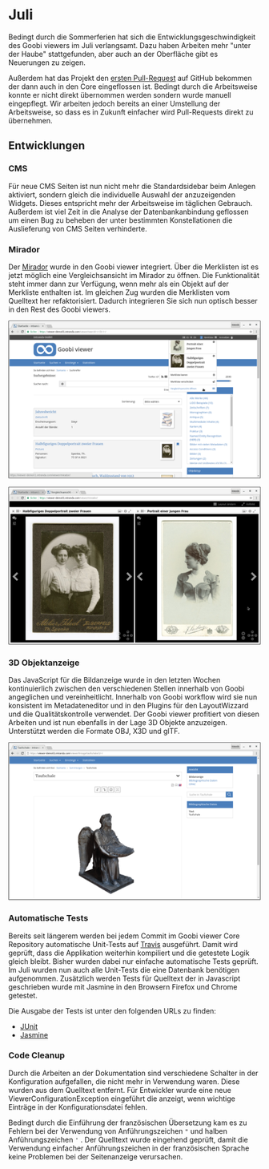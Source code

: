 # Juli

Bedingt durch die Sommerferien hat sich die Entwicklungsgeschwindigkeit des Goobi viewers im Juli verlangsamt. Dazu haben Arbeiten mehr "unter der Haube" stattgefunden, aber auch an der Oberfläche gibt es Neuerungen zu zeigen.

Außerdem hat das Projekt den [ersten Pull-Request](https://github.com/intranda/goobi-viewer-core/pull/1) auf GitHub bekommen der dann auch in den Core eingeflossen ist. Bedingt durch die Arbeitsweise konnte er nicht direkt übernommen werden sondern wurde manuell eingepflegt. Wir arbeiten jedoch bereits an einer Umstellung der Arbeitsweise, so dass es in Zukunft einfacher wird Pull-Requests direkt zu übernehmen.

## Entwicklungen <a id="entwicklungen"></a>

### CMS <a id="cms"></a>

Für neue CMS Seiten ist nun nicht mehr die Standardsidebar beim Anlegen aktiviert, sondern gleich die individuelle Auswahl der anzuzeigenden Widgets. Dieses entspricht mehr der Arbeitsweise im täglichen Gebrauch. Außerdem ist viel Zeit in die Analyse der Datenbankanbindung geflossen um einen Bug zu beheben der unter bestimmten Konstellationen die Auslieferung von CMS Seiten verhinderte.

### Mirador <a id="mirador"></a>

Der [Mirador](http://projectmirador.org/) wurde in den Goobi viewer integriert. Über die Merklisten ist es jetzt möglich eine Vergleichsansicht im Mirador zu öffnen. Die Funktionalität steht immer dann zur Verfügung, wenn mehr als ein Objekt auf der Merkliste enthalten ist. Im gleichen Zug wurden die Merklisten vom Quelltext her refaktorisiert. Dadurch integrieren Sie sich nun optisch besser in den Rest des Goobi viewers.

![Die Vergleichsansicht kann aus der Merkliste heraus ge&#xF6;ffnet werden](../.gitbook/assets/2018-07-comparison-view.png)

![Beispiel f&#xFC;r die Vergleichsansicht im Mirador](../.gitbook/assets/2018-07-comparison-view-mirador.png)

### 3D Objektanzeige <a id="3d-objektanzeige"></a>

Das JavaScript für die Bildanzeige wurde in den letzten Wochen kontinuierlich zwischen den verschiedenen Stellen innerhalb von Goobi angeglichen und vereinheitlicht. Innerhalb von Goobi workflow wird sie nun konsistent im Metadateneditor und in den Plugins für den LayoutWizzard und die Qualitätskontrolle verwendet. Der Goobi viewer profitiert von diesen Arbeiten und ist nun ebenfalls in der Lage 3D Objekte anzuzeigen. Unterstützt werden die Formate OBJ, X3D und glTF.

![Ein Beispiel 3D-Objekt in dem Goobi viewer](../.gitbook/assets/2018-07-3d-object.png)

### Automatische Tests <a id="automatische-tests"></a>

Bereits seit längerem werden bei jedem Commit im Goobi viewer Core Repository automatische Unit-Tests auf [Travis](https://travis-ci.org/intranda/goobi-viewer-core/) ausgeführt. Damit wird geprüft, dass die Applikation weiterhin kompiliert und die getestete Logik gleich bleibt. Bisher wurden dabei nur einfache automatische Tests geprüft. Im Juli wurden nun auch alle Unit-Tests die eine Datenbank benötigen aufgenommen. Zusätzlich werden Tests für Quelltext der in Javascript geschrieben wurde mit Jasmine in den Browsern Firefox und Chrome getestet.

Die Ausgabe der Tests ist unter den folgenden URLs zu finden:

* ​[JUnit](https://intranda.github.io/goobi-viewer-core/goobi-viewer-core/test-reports-html/)​
* ​[Jasmine](https://intranda.github.io/goobi-viewer-core/goobi-viewer-core/test-reports-karma/)​

### Code Cleanup <a id="code-cleanup"></a>

Durch die Arbeiten an der Dokumentation sind verschiedene Schalter in der Konfiguration aufgefallen, die nicht mehr in Verwendung waren. Diese wurden aus dem Quelltext entfernt. Für Entwickler wurde eine neue ViewerConfigurationException eingeführt die anzeigt, wenn wichtige Einträge in der Konfigurationsdatei fehlen.

Bedingt durch die Einführung der französischen Übersetzung kam es zu Fehlern bei der Verwendung von Anführungszeichen `"` und halben Anführungszeichen `'` . Der Quelltext wurde eingehend geprüft, damit die Verwendung einfacher Anführungszeichen in der französischen Sprache keine Problemen bei der Seitenanzeige verursachen.[  
](https://docs.intranda.com/goobi-viewer-de/digests/2018/juni)

